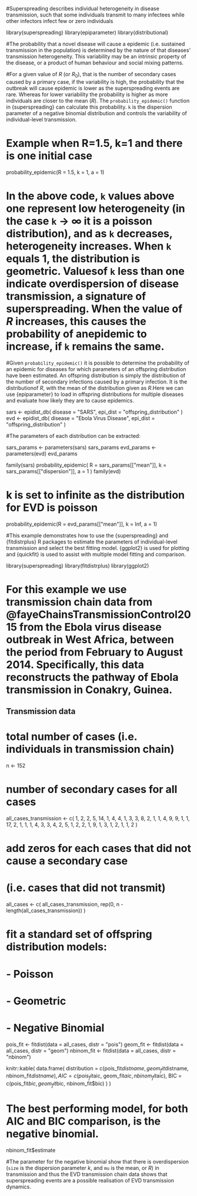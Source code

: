 #Superspreading describes individual heterogeneity in disease transmission, such that some individuals transmit to many infectees while other infectors infect few or zero individuals

library(superspreading)
library(epiparameter)
library(distributional)

#The probability that a novel disease will cause a epidemic (i.e. sustained 
transmission in the population) is determined by the nature of that diseases'
transmission heterogeneity. This variability may be an intrinsic property of 
the disease, or a product of human behaviour and social mixing patterns.

#For a given value of $R$ (or $R_0$), that is the number of secondary cases caused by a 
primary case, if the variability is high, the probability that the outbreak 
will cause epidemic is lower as the superspreading events are rare. Whereas for
lower variability the probability is higher as more individuals are closer to the 
mean ($R$). The `probability_epidemic()` function in {superspreading} can calculate
this probability. `k` is the dispersion parameter of a negative binomial distribution
and controls the variability of individual-level transmission.

# Example when R=1.5, k=1 and there is one initial case
probability_epidemic(R = 1.5, k = 1, a = 1)

# In the above code, `k` values above one represent low heterogeneity (in the case `k` &rarr; $\infty$ it is a poisson distribution), and as `k` decreases, heterogeneity increases. When `k` equals 1, the distribution is geometric. Valuesof `k` less than one indicate overdispersion of disease transmission, a signature of superspreading. When the value of $R$ increases, this causes the probability of anepidemic to increase, if `k` remains the same.

#Given `probability_epidemic()` it is possible to determine the probability of an epidemic for diseases for which parameters of an offspring distribution have been estimated. An offspring distribution is simply the distribution of the number of secondary infections caused by a primary infection. It is the distributionof $R$, with the mean of the distribution given as $R$.Here we can use {epiparameter} to load in offspring distributions for multiple diseases and evaluate how likely they are to cause epidemics.

sars <- epidist_db(
  disease = "SARS",
  epi_dist = "offspring_distribution"
)
evd <- epidist_db(
  disease = "Ebola Virus Disease",
  epi_dist = "offspring_distribution"
)

#The parameters of each distribution can be extracted:

sars_params <- parameters(sars)
sars_params
evd_params <- parameters(evd)
evd_params

family(sars)
probability_epidemic(
  R = sars_params[["mean"]],
  k = sars_params[["dispersion"]],
  a = 1
)
family(evd)
# k is set to infinite as the distribution for EVD is poisson
probability_epidemic(R = evd_params[["mean"]], k = Inf, a = 1)


#This example demonstrates how to use the {superspreading} and {fitdistrplus} R packages to estimate the parameters of individual-level transmission and select the best fitting model. {ggplot2} is used for plotting and {quickfit} is used to assist with multiple model fitting and comparison.

library(superspreading)
library(fitdistrplus)
library(ggplot2)

# For this example we use transmission chain data from @fayeChainsTransmissionControl2015 from the Ebola virus disease outbreak in West Africa, between the period from February to August 2014. Specifically, this data reconstructs the pathway of Ebola transmission in Conakry, Guinea.
## Transmission data

# total number of cases (i.e. individuals in transmission chain)
n <- 152

# number of secondary cases for all cases
all_cases_transmission <- c(
  1, 2, 2, 5, 14, 1, 4, 4, 1, 3, 3, 8, 2, 1, 1, 4, 9, 9, 1, 1, 17, 2, 1,
  1, 1, 4, 3, 3, 4, 2, 5, 1, 2, 2, 1, 9, 1, 3, 1, 2, 1, 1, 2
)

# add zeros for each cases that did not cause a secondary case
# (i.e. cases that did not transmit)
all_cases <- c(
  all_cases_transmission,
  rep(0, n - length(all_cases_transmission))
)

# fit a standard set of offspring distribution models:
# - Poisson
# - Geometric
# - Negative Binomial

pois_fit <- fitdist(data = all_cases, distr = "pois")
geom_fit <- fitdist(data = all_cases, distr = "geom")
nbinom_fit <- fitdist(data = all_cases, distr = "nbinom")

knitr::kable(
  data.frame(
    distribution = c(pois_fit$distname, geom_fit$distname, nbinom_fit$distname),
    AIC = c(pois_fit$aic, geom_fit$aic, nbinom_fit$aic),
    BIC = c(pois_fit$bic, geom_fit$bic, nbinom_fit$bic)
  )
)

# The best performing model, for both AIC and BIC comparison, is the negative binomial.

nbinom_fit$estimate

#The parameter for the negative binomial show that there is overdispersion (`size` is the dispersion parameter $k$, and `mu` is the mean, or $R$) in transmission and thus the EVD transmission chain data shows that superspreading events are a possible realisation of EVD transmission dynamics.


